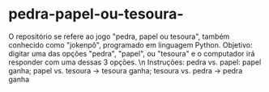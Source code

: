 # pedra-papel-ou-tesoura-
O repositório se refere ao jogo "pedra, papel ou tesoura", também conhecido como "jokenpô", programado em linguagem Python. 
Objetivo: digitar uma das opções "pedra", "papel", ou "tesoura" e o computador irá responder com uma dessas 3 opções. \n 
Instruções: pedra vs. papel: papel ganha; papel vs. tesoura -> tesoura ganha; tesoura vs. pedra -> pedra ganha 

